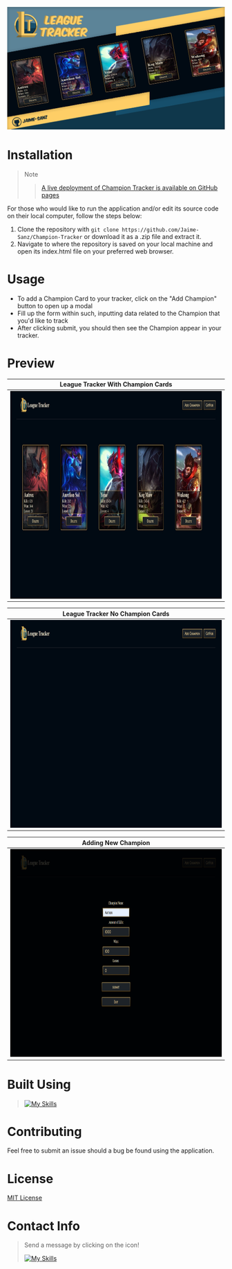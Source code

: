 ![](assets/League%20Tracker.png)

# Installation
> Note
>
> > [A live deployment of Champion Tracker is available on GitHub pages](https://jaime-sanz.github.io/Champion-Tracker/)

For those who would like to run the application and/or edit its source code on their local computer, follow the steps below:

1. Clone the repository with `git clone https://github.com/Jaime-Sanz/Champion-Tracker` or download it as a .zip file and extract it.
2. Navigate to where the repository is saved on your local machine and open its index.html file on your preferred web browser.

# Usage
- To add a Champion Card to your tracker, click on the "Add Champion" button to open up a modal
- Fill up the form within such, inputting data related to the Champion that you'd like to track
- After clicking submit, you should then see the Champion appear in your tracker.

# Preview

| League Tracker With Champion Cards |
| --- |
| <img src="assets/League%20Tracker.jpg" width="720px" height="480px"> |

| League Tracker No Champion Cards |
| --- |
| <img src="assets/Champion%20Tracker%20Menu.png" width="720px" height="480px"> |

| Adding New Champion |
| --- |
| <img src="assets/League%20Tracker%20Previewer.png" width="720px" height="480px"> |

# Built Using
> [![My Skills](https://skillicons.dev/icons?i=js,html,css,vscode,discord)](https://skillicons.dev)

# Contributing
Feel free to submit an issue should a bug be found using the application.
# License
[MIT License](https://github.com/Jaime-Sanz/Champion-Tracker/blob/main/LICENSE)
# Contact Info
> Send a message by clicking on the icon!
> 
> [![My Skills](https://skillicons.dev/icons?i=linkedin)](https://www.linkedin.com/in/jaime-sanchez-a95874245/)
